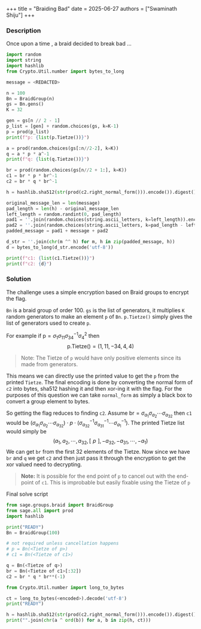 +++
title = "Braiding Bad"
date = 2025-06-27
authors = ["Swaminath Shiju"]
+++


### Description

Once upon a time , a braid decided to break bad ...

```py
import random
import string
import hashlib
from Crypto.Util.number import bytes_to_long

message = <REDACTED>

n = 100
Bn = BraidGroup(n)
gs = Bn.gens()
K = 32

gen = gs[n // 2 - 1]
p_list = [gen] + random.choices(gs, k=K-1)
p = prod(p_list)
print(f"p: {list(p.Tietze())}")

a = prod(random.choices(gs[:n//2-2], k=K))
q = a * p * a^-1
print(f"q: {list(q.Tietze())}")

br = prod(random.choices(gs[n//2 + 1:], k=K))
c1 = br * p * br^-1
c2 = br * q * br^-1

h = hashlib.sha512(str(prod(c2.right_normal_form())).encode()).digest()

original_message_len = len(message)
pad_length = len(h) - original_message_len
left_length = random.randint(0, pad_length)
pad1 = ''.join(random.choices(string.ascii_letters, k=left_length)).encode('utf-8')
pad2 = ''.join(random.choices(string.ascii_letters, k=pad_length - left_length)).encode('utf-8')
padded_message = pad1 + message + pad2

d_str = ''.join(chr(m ^^ h) for m, h in zip(padded_message, h))
d = bytes_to_long(d_str.encode('utf-8'))

print(f"c1: {list(c1.Tietze())}")
print(f"c2: {d}")
```

### Solution

The challenge uses a simple encryption based on Braid groups to encrypt the flag.

`Bn` is a braid group of order 100. `gs` is the list of generators, it multiplies `K` random generators to make an element `p` of `Bn`.
`p.Tietze()` simply gives the list of generators used to create `p`.

For example if $\text{p}=\sigma_1\sigma_{11}\sigma_{34}^{-1}\sigma_4^2$ then $$\text{p.Tietze()}=(1,11,-34,4,4)$$
> Note: The Tietze of `p` would have only positive elements since its made from generators.

This means we can directly use the printed value to get the `p` from the printed `Tietze`. The final encoding is done by converting the normal form of `c2` into bytes, sha512 hashing it and then xor-ing it with the flag. For the purposes of this question we can take `normal_form` as simply a black box to convert a group element to bytes.

So getting the flag reduces to finding `c2`. Assume $\text{br}=\sigma_{a_1}\sigma_{a_2}\cdots\sigma_{a_{32}}$ then `c1` would be $\left(\sigma_{a_1}\sigma_{a_2}\cdots\sigma_{a_{32}}\right)\cdot p \cdot\left(\sigma_{a_{32}}^{-1}\sigma_{a_{31}}^{-1}\cdots\sigma_{a_1}^{-1}\right)$. The printed Tietze list would simply be $$(a_1,a_2,\cdots,a_{32},[\,\, p\,\,],-a_{32},-a_{31},\cdots,-a_1)$$
We can get `br` from the first 32 elements of the Tietze. Now since we have `br` and `q` we get `c2` and then just pass it through the encryption to get the xor valued need to decrypting.

> **Note:** It is possible for the end point of `p` to cancel out with the end-point of `c1`. This is improbable but easily fixable using the Tietze of `p`

Final solve script

```py
from sage.groups.braid import BraidGroup
from sage.all import prod
import hashlib

print("READY")
Bn = BraidGroup(100)

# not required unless cancellation happens
# p = Bn(<Tietze of p>)
# c1 = Bn(<Tietze of c1>)

q = Bn(<Tietze of q>)
br = Bn(<Tietze of c1>[:32])
c2 = br * q * br**(-1)

from Crypto.Util.number import long_to_bytes

ct = long_to_bytes(<encoded>).decode('utf-8')
print("READY")

h = hashlib.sha512(str(prod(c2.right_normal_form())).encode()).digest()
print("".join(chr(a ^ ord(b)) for a, b in zip(h, ct)))
```
